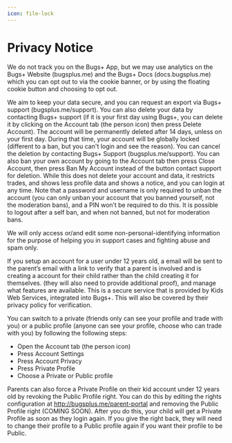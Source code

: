```yaml
---
icon: file-lock
---
```


# Privacy Notice

We do not track you on the Bugs+ App, but we may use analytics on the Bugs+ Website (bugsplus.me) and the Bugs+ Docs (docs.bugsplus.me) which you can opt out to via the cookie banner, or by using the floating cookie button and choosing to opt out.

We aim to keep your data secure, and you can request an export via Bugs+ support (bugsplus.me/support). You can also delete your data by contacting Bugs+ support (if it is your first day using Bugs+, you can delete it by clicking on the Account tab (the person icon) then press Delete Account). The account will be permanently deleted after 14 days, unless on your first day. During that time, your account will be globally locked (different to a ban, but you can't login and see the reason). You can cancel the deletion by contacting Bugs+ Support (bugsplus.me/support). You can also ban your own account by going to the Account tab then press Close Account, then press Ban My Account instead of the button contact support for deletion. While this does not delete your account and data, it restricts trades, and shows less profile data and shows a notice, and you can login at any time. Note that a password and username is only required to unban the account (you can only unban your account that you banned yourself, not the moderation bans), and a PIN won’t be required to do this. It is possible to logout after a self ban, and when not banned, but not for moderation bans.

We will only access or/and edit some non-personal-identifying information for the purpose of helping you in support cases and fighting abuse and spam only.

If you setup an account for a user under 12 years old, a email will be sent to the parent’s email with a link to verify that a parent is involved and is creating a account for their child rather than the child creating it for themselves. (they will also need to provide additional proof), and manage what features are available. This is a secure service that is provided by Kids Web Services,  integrated into Bugs+. This will also be covered by their privacy policy for verification.

You can switch to a private (friends only can see your profile and trade with you) or a public profile (anyone can see your profile, choose who can trade with you) by following the following steps:

* Open the Account tab (the person icon)
* Press Account Settings
* Press Account Privacy
* Press Private Profile
* Choose a Private or Public profile

Parents can also force a Private Profile on their kid account under 12 years old by revoking the Public Profile right. You can do this by editing the rights configuration at http://bugsplus.me/parent-portal and removing the Public Profile right (COMING SOON). After you do this, your child will get a Private Profile as soon as they login again. If you give the right back, they will need to change their profile to a Public profile again if you want their profile to be Public.
